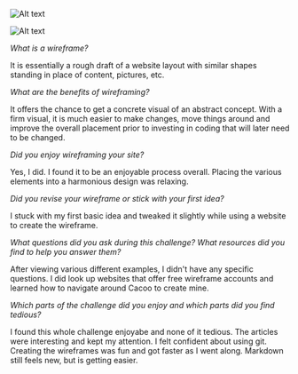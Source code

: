 
![Alt text](/imgs/Wireframe-main-index.jpg.url "Main Index")



![Alt text](/imgs/wireframe-blog-index.jpg.url "Blog Index")



*What is a wireframe?*

It is essentially a rough draft of a website layout with similar shapes standing in place of content, pictures, etc. 


*What are the benefits of wireframing?*

It offers the chance to get a concrete visual of an abstract concept.  With a firm visual, it is much easier to make changes, move things around and improve the overall placement prior to investing in coding that will later need to be changed. 


*Did you enjoy wireframing your site?*

Yes, I did.  I found it to be an enjoyable process overall.  Placing the various elements into a harmonious design was relaxing. 


*Did you revise your wireframe or stick with your first idea?*

I stuck with my first basic idea and tweaked it slightly while using a website to create the wireframe.


*What questions did you ask during this challenge? What resources did you find to help you answer them?*

After viewing various different examples, I didn't have any specific questions.  I did look up websites that offer free wireframe accounts and learned how to navigate around Cacoo to create mine.  


*Which parts of the challenge did you enjoy and which parts did you find tedious?*

I found this whole challenge enjoyabe and none of it tedious.  The articles were interesting and kept my attention.  I felt confident about using git.  Creating the wireframes was fun and got faster as I went along.  Markdown still feels new, but is getting easier.  